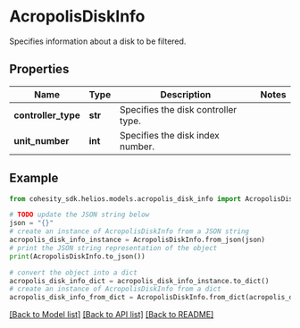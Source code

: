 # AcropolisDiskInfo

Specifies information about a disk to be filtered.

## Properties

Name | Type | Description | Notes
------------ | ------------- | ------------- | -------------
**controller_type** | **str** | Specifies the disk controller type. | 
**unit_number** | **int** | Specifies the disk index number. | 

## Example

```python
from cohesity_sdk.helios.models.acropolis_disk_info import AcropolisDiskInfo

# TODO update the JSON string below
json = "{}"
# create an instance of AcropolisDiskInfo from a JSON string
acropolis_disk_info_instance = AcropolisDiskInfo.from_json(json)
# print the JSON string representation of the object
print(AcropolisDiskInfo.to_json())

# convert the object into a dict
acropolis_disk_info_dict = acropolis_disk_info_instance.to_dict()
# create an instance of AcropolisDiskInfo from a dict
acropolis_disk_info_from_dict = AcropolisDiskInfo.from_dict(acropolis_disk_info_dict)
```
[[Back to Model list]](../README.md#documentation-for-models) [[Back to API list]](../README.md#documentation-for-api-endpoints) [[Back to README]](../README.md)


